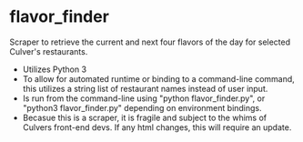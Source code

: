 # flavor_finder
Scraper to retrieve the current and next four flavors of the day for selected Culver's restaurants.

- Utilizes Python 3
- To allow for automated runtime or binding to a command-line command, this utilizes a string list of restaurant names instead of user input.
- Is run from the command-line using "python flavor_finder.py", or "python3 flavor_finder.py" depending on environment bindings.
- Becasue this is a scraper, it is fragile and subject to the whims of Culvers front-end devs. If any html changes, this will require an update.
